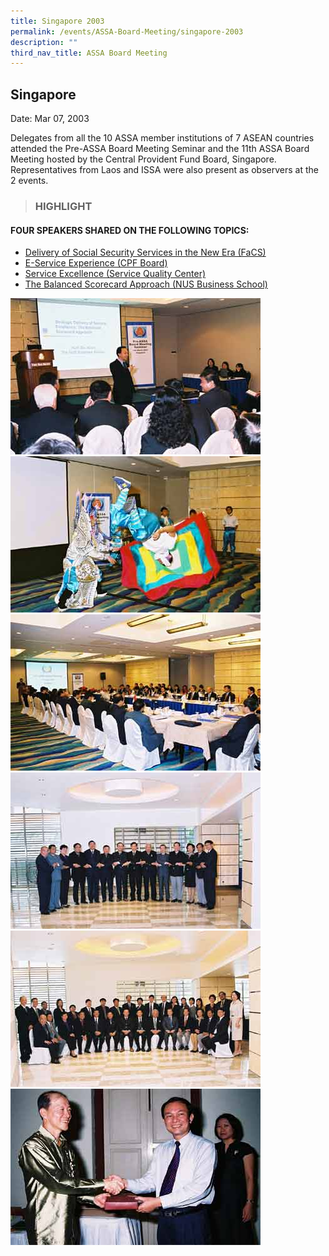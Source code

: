 ```yaml
---
title: Singapore 2003
permalink: /events/ASSA-Board-Meeting/singapore-2003
description: ""
third_nav_title: ASSA Board Meeting
---
```

## Singapore
Date: Mar 07, 2003

Delegates from all the 10 ASSA member institutions of 7 ASEAN countries attended the Pre-ASSA Board Meeting Seminar and the 11th ASSA Board Meeting hosted by the Central Provident Fund Board, Singapore. Representatives from Laos and ISSA were also present as observers at the 2 events.

> ### HIGHLIGHT
 
#### FOUR SPEAKERS SHARED ON THE FOLLOWING TOPICS:

* [Delivery of Social Security Services in the New Era (FaCS)](/files/ASSA%20Board%20Meeting/Singapore%202003/Delivery%20of%20Social%20Security%20Services%20in%20the%20New%20Era%20(FaCS).pdf)
* [E-Service Experience (CPF Board)](/files/ASSA%20Board%20Meeting/Singapore%202003/E-Service%20Experience%20(CPF%20Board).pdf)
* [Service Excellence (Service Quality Center)](/files/ASSA%20Board%20Meeting/Singapore%202003/Service%20Excellence%20(Service%20Quality%20Center).pdf)
* [The Balanced Scorecard Approach (NUS Business School)](/files/ASSA%20Board%20Meeting/Singapore%202003/The%20Balanced%20Scorecard%20Approach%20(NUS%20Business%20School).pdf)

![](/images/Board%20Meeting/Singapore%202003/Singapore-2003-1.jpg)![](/images/Board%20Meeting/Singapore%202003/Singapore-2003-2.jpg)![](/images/Board%20Meeting/Singapore%202003/Singapore-2003-3.jpg)![](/images/Board%20Meeting/Singapore%202003/Singapore-2003-4.jpg)![](/images/Board%20Meeting/Singapore%202003/Singapore-2003-5.jpg)![](/images/Board%20Meeting/Singapore%202003/Singapore-2003-6.jpg)